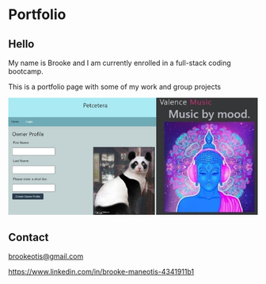 # Portfolio

## Hello

My name is Brooke and I am currently enrolled in a full-stack coding bootcamp.

This is a portfolio page with some of my work and group projects

![Image of projects](images/projectpic.jpg)

## Contact

brookeotis@gmail.com

https://www.linkedin.com/in/brooke-maneotis-4341911b1

